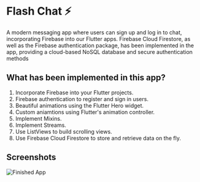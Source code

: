 # Flash Chat ⚡️

A modern messaging app where users can sign up and log in to chat, incorporating Firebase into our Flutter apps. Firebase Cloud Firestore, as well as the Firebase authentication package, has been implemented in the app, providing a cloud-based NoSQL database and secure authentication methods


## What has been implemented in this app?

1. Incorporate Firebase into your Flutter projects.
2. Firebase authentication to register and sign in users.
3. Beautiful animations using the Flutter Hero widget.
4. Custom aniamtions using Flutter's animation controller.
5. Implement Mixins.
6. Implement Streams.
7. Use ListViews to build scrolling views.
8. Use Firebase Cloud Firestore to store and retrieve data on the fly.

## Screenshots
![Finished App](https://github.com/londonappbrewery/Images/blob/master/flash_chat_flutter_demo.gif)



